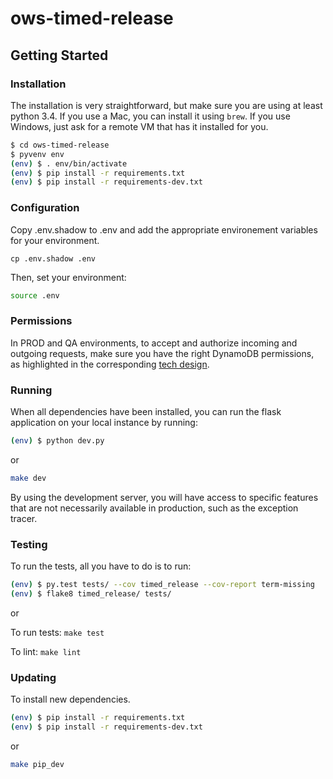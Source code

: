 ows-timed-release
=====================================

## Getting Started

### Installation

The installation is very straightforward, but make sure you are using at least
python 3.4. If you use a Mac, you can install it using `brew`. If you use
Windows, just ask for a remote VM that has it installed for you.

```bash
$ cd ows-timed-release
$ pyvenv env
(env) $ . env/bin/activate
(env) $ pip install -r requirements.txt
(env) $ pip install -r requirements-dev.txt
```

### Configuration

Copy .env.shadow to .env and add the appropriate environement variables for your environment.

`cp .env.shadow .env`

Then, set your environment:
```bash
source .env
```

### Permissions

In PROD and QA environments, to accept and authorize incoming and outgoing
requests, make sure you have the right DynamoDB permissions, as highlighted
in the corresponding [tech design](https://docs.google.com/document/d/1eHoI_BddTFMi15yCaHS6KvhSSoTrMEd3WwJINIpgNpM/edit).

### Running

When all dependencies have been installed, you can run the flask application
on your local instance by running:

```bash
(env) $ python dev.py
```

or

```bash
make dev
```

By using the development server, you will have access to specific features that
are not necessarily available in production, such as the exception tracer.

### Testing

To run the tests, all you have to do is to run:

```bash
(env) $ py.test tests/ --cov timed_release --cov-report term-missing
(env) $ flake8 timed_release/ tests/
```

or

To run tests: `make test`

To lint: `make lint`

### Updating

To install new dependencies.

```bash
(env) $ pip install -r requirements.txt
(env) $ pip install -r requirements-dev.txt
```

or

```bash
make pip_dev
```
